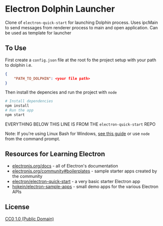 # Electron Dolphin Launcher

Clone of `electron-quick-start` for launching Dolphin process. Uses ipcMain to send messages from renderer process to main and open application. Can be used as template for launcher 


## To Use

First create a `config.json` file at the root fo the project setup with your path to dolphin i.e.
```json
{
	"PATH_TO_DOLPHIN": <your file path>
}
```

Then install the depencies and run the project with `node`

```bash
# Install dependencies
npm install
# Run the app
npm start
```

EVERYTHING BELOW THIS LINE IS FROM THE `electron-quick-start` REPO

Note: If you're using Linux Bash for Windows, [see this guide](https://www.howtogeek.com/261575/how-to-run-graphical-linux-desktop-applications-from-windows-10s-bash-shell/) or use `node` from the command prompt.

## Resources for Learning Electron

- [electronjs.org/docs](https://electronjs.org/docs) - all of Electron's documentation
- [electronjs.org/community#boilerplates](https://electronjs.org/community#boilerplates) - sample starter apps created by the community
- [electron/electron-quick-start](https://github.com/electron/electron-quick-start) - a very basic starter Electron app
- [hokein/electron-sample-apps](https://github.com/hokein/electron-sample-apps) - small demo apps for the various Electron APIs

## License

[CC0 1.0 (Public Domain)](LICENSE.md)
